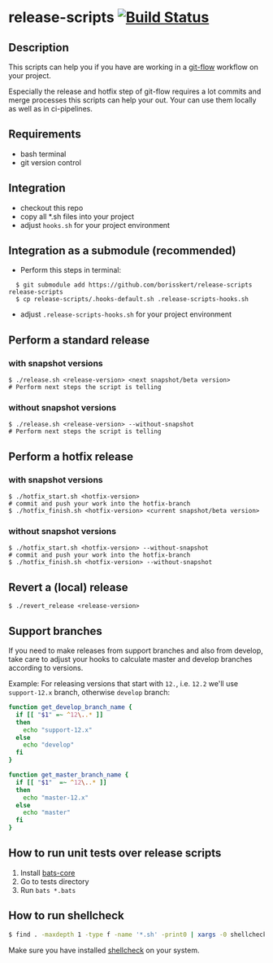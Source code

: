 # release-scripts [![Build Status](https://travis-ci.com/borisskert/release-scripts.svg?branch=master)](https://travis-ci.com/borisskert/release-scripts)

## Description

This scripts can help you if you have are working in a [git-flow](https://danielkummer.github.io/git-flow-cheatsheet/)
 workflow on your project.

Especially the release and hotfix step of git-flow requires a lot commits and merge
 processes this scripts can help your out. Your can use them locally as well as in ci-pipelines.

## Requirements

* bash terminal
* git version control

## Integration

* checkout this repo
* copy all *.sh files into your project
* adjust `hooks.sh` for your project environment

## Integration as a submodule (recommended)

* Perform this steps in terminal:

```
  $ git submodule add https://github.com/borisskert/release-scripts release-scripts
  $ cp release-scripts/.hooks-default.sh .release-scripts-hooks.sh
```

* adjust `.release-scripts-hooks.sh` for your project environment

## Perform a standard release

### with snapshot versions

    $ ./release.sh <release-version> <next snapshot/beta version>
    # Perform next steps the script is telling

### without snapshot versions

    $ ./release.sh <release-version> --without-snapshot
    # Perform next steps the script is telling

## Perform a hotfix release

### with snapshot versions

    $ ./hotfix_start.sh <hotfix-version>
    # commit and push your work into the hotfix-branch
    $ ./hotfix_finish.sh <hotfix-version> <current snapshot/beta version>

### without snapshot versions

    $ ./hotfix_start.sh <hotfix-version> --without-snapshot
    # commit and push your work into the hotfix-branch
    $ ./hotfix_finish.sh <hotfix-version> --without-snapshot

## Revert a (local) release

    $ ./revert_release <release-version>

## Support branches
If you need to make releases from support branches and also from develop, take care to adjust your hooks
to calculate master and develop branches according to versions.

Example: For releasing versions that start with `12.`, i.e. `12.2` we'll use `support-12.x` branch, otherwise `develop` branch:
```bash
function get_develop_branch_name {
  if [[ "$1" =~ ^12\..* ]]
  then
    echo "support-12.x"
  else
    echo "develop"
  fi
}

function get_master_branch_name {
  if [[ "$1"  =~ ^12\..* ]]
  then
    echo "master-12.x"
  else
    echo "master"
  fi
}
```

## How to run unit tests over release scripts
1. Install [bats-core](https://github.com/bats-core/bats-core)
2. Go to tests directory
3. Run `bats *.bats`

## How to run shellcheck

```bash
$ find . -maxdepth 1 -type f -name '*.sh' -print0 | xargs -0 shellcheck
```

Make sure you have installed [shellcheck](https://www.shellcheck.net/) on your system.
